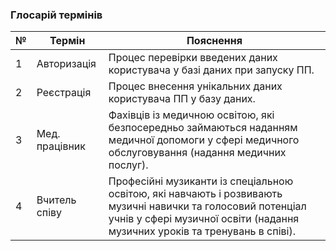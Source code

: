 ### Глосарій термінів

| № | Термін | Пояснення |
| --| ------ | --------- |
| 1 | Авторизація | Процес перевірки введених даних користувача у базі даних при запуску ПП. |
| 2 | Реєстрація | Процес внесення унікальних даних користувача ПП у базу даних. |
| 3 | Мед. працівник | Фахівців із медичною освітою, які безпосередньо займаються наданням медичної допомоги у сфері медичного обслуговування (надання медичних послуг). |
| 4 | Вчитель співу | Професійні музиканти із спеціальною освітою, які навчають і розвивають музичні навички та голосовий потенціал учнів у сфері музичної освіти (надання музичних уроків та тренувань в співі). |
